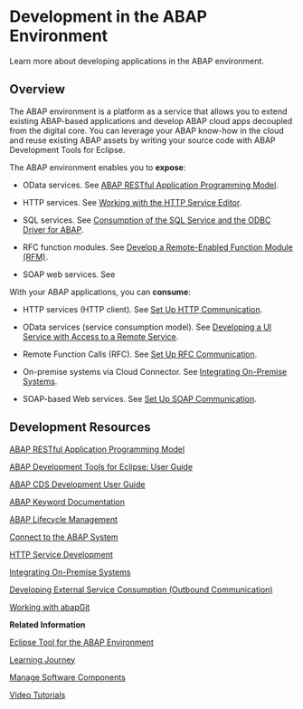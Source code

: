 <!-- loio31367ef6c3e947059e0d7c1cbfcaae93 -->

# Development in the ABAP Environment

Learn more about developing applications in the ABAP environment.



## Overview

The ABAP environment is a platform as a service that allows you to extend existing ABAP-based applications and develop ABAP cloud apps decoupled from the digital core. You can leverage your ABAP know-how in the cloud and reuse existing ABAP assets by writing your source code with ABAP Development Tools for Eclipse.

The ABAP environment enables you to **expose**:

-   OData services. See [ABAP RESTful Application Programming Model](https://help.sap.com/docs/abap-cloud/abap-rap/abap-restful-application-programming-model?version=sap_btp).

-   HTTP services. See [Working with the HTTP Service Editor](https://help.sap.com/viewer/5371047f1273405bb46725a417f95433/Cloud/en-US/494a02697388437aa71067dd95b2c561.html).
-   SQL services. See [Consumption of the SQL Service and the ODBC Driver for ABAP](consumption-of-the-sql-service-and-the-odbc-driver-for-abap-6ac9ec8.md).
-   RFC function modules. See [Develop a Remote-Enabled Function Module \(RFM\)](develop-a-remote-enabled-function-module-rfm-abf7105.md).
-   SOAP web services. See


With your ABAP applications, you can **consume**:

-   HTTP services \(HTTP client\). See [Set Up HTTP Communication](set-up-http-communication-3884bc3.md).

-   OData services \(service consumption model\). See [Developing a UI Service with Access to a Remote Service](https://help.sap.com/viewer/923180ddb98240829d935862025004d6/Cloud/en-US/f4969e551d3049c59715210cbeb4ef56.html).
-   Remote Function Calls \(RFC\). See [Set Up RFC Communication](set-up-rfc-communication-b4eaa0a.md).
-   On-premise systems via Cloud Connector. See [Integrating On-Premise Systems](integrating-on-premise-systems-c95327f.md).
-   SOAP-based Web services. See [Set Up SOAP Communication](set-up-soap-communication-8b6723b.md).



<a name="loio31367ef6c3e947059e0d7c1cbfcaae93__section_qlm_pls_n2b"/>

## Development Resources

[ABAP RESTful Application Programming Model](https://help.sap.com/docs/abap-cloud/abap-rap/abap-restful-application-programming-model?version=sap_btp)

[ABAP Development Tools for Eclipse: User Guide](https://help.sap.com/docs/abap-cloud/abap-development-tools-user-guide/about-abap-development-tools-user-guide?version=sap_btp)

[ABAP CDS Development User Guide](https://help.sap.com/docs/abap-cloud/abap-cds-tools-user-guide/about-abap-cds-development-tools-user-guide?version=sap_btp)

[ABAP Keyword Documentation](abap-keyword-documentation-1632c79.md)

[ABAP Lifecycle Management](abap-lifecycle-management-5c7b17d.md)

[Connect to the ABAP System](connect-to-the-abap-system-7379dbd.md)

[HTTP Service Development](http-service-development-77c269b.md)

[Integrating On-Premise Systems](integrating-on-premise-systems-c95327f.md)

[Developing External Service Consumption \(Outbound Communication\)](developing-external-service-consumption-outbound-communication-f871712.md)

[Working with abapGit](working-with-abapgit-d62ed9d.md)

**Related Information**  


[Eclipse Tool for the ABAP Environment](https://help.sap.com/viewer/65de2977205c403bbc107264b8eccf4b/Cloud/en-US/54dd7126d5b74efeb7a21f6b0bfe5f1a.html)

[Learning Journey](https://help.sap.com/doc/221f8f84afef43d29ad37ef2af0c4adf/HP_2.0/en-US/49047e7668844d419ccee567923a475e.html)

[Manage Software Components](../50-administration-and-ops/manage-software-components-3dcf76a.md "You can use this app to create, display, clone, delete and configurate software components in your ABAP environment landscape. Moreover, you can pull (import) changes from the central software component into other instances.")

[Video Tutorials](https://www.youtube.com/playlist?list=PLkzo92owKnVxWqJSoFLGe1VRkzOs4Ucdr)

